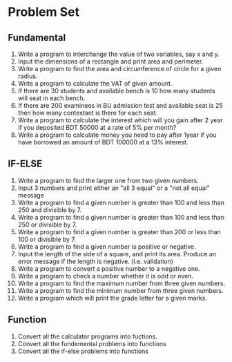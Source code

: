 # Problem Set

## Fundamental
1.	Write a program to interchange the value of two variables, say x and y.
2.	Input the dimensions of a rectangle and print area and perimeter.
3.	Write a program to find the area and circumference of circle for a given radius.
4.	Write a program to calculate the VAT of given amount.
5.	If there are 30 students and available bench is 10 how many students will seat in each bench.
6.	If there are 200 examinees in BU admission test and available seat is 25 then how many contestant is there for each seat.
7.	Write a program to calculate the interest which will you gain after 2 year if you deposited BDT 50000 at a rate of 5% per month?
8.	Write a program to calculate money you need to pay after 1year if you have borrowed an amount of BDT 100000 at a 13% interest.


## IF-ELSE

1.	Write a program to find the larger one from two given numbers.
2.	Input 3 numbers and print either an "all 3 equal" or a "not all equal" message
3.	Write a program to find a given number is greater than 100 and less than 250 and divisible by 7. 
4.	Write a program to find a given number is greater than 100 and less than 250 or divisible by 7.
5.	Write a program to find a given number is greater than 200 or less than 100 or divisible by 7.
6.	Write a program to find a given number is positive or negative.
7.	Input the length of the side of a square, and print its area.  Produce an error message if the length is negative. (i.e. validation)
8.	Write a program to convert a positive number to a negative one.
9.	Write a program to check a number whether it is odd or even.
10.	Write a program to find the maximum number from three given numbers.
11.	Write a program to find the minimum number from three given numbers.
12.	Write a program which will print the grade letter for a given marks.


## Function
1. Convert all the calculator programs into fuctions.
2. Convert all the fundemental problems into functions
3. Convert all the if-else problems into functions
